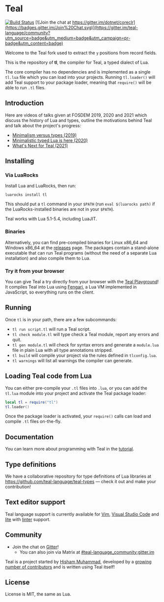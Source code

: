 
Teal
====

[![Build Status](https://travis-ci.org/teal-language/tl.svg?branch=master)](https://travis-ci.org/teal-language/tl)
[![Join the chat at https://gitter.im/dotnet/coreclr](https://badges.gitter.im/Join%20Chat.svg)](https://gitter.im/teal-language/community?utm_source=badge&utm_medium=badge&utm_campaign=pr-badge&utm_content=badge)

Welcome to the Teal fork used to extract the `y` positions from record fields.

This is the repository of **tl**, the compiler for Teal, a typed dialect of Lua.

The core compiler has no dependencies and is implemented as a single `tl.lua`
file which you can load into your projects. Running `tl.loader()` will add
Teal support to your package loader, meaning that `require()` will be able to
run `.tl` files.

## Introduction

Here are videos of talks given at FOSDEM 2019, 2020 and 2021 which discuss the
history of Lua and types, outline the motivations behind Teal and talk about
the project's progress:

* [Minimalism versus types (2019)](https://www.youtube.com/watch?v=OPyBQRndLUk)
* [Minimalistic typed Lua is here (2020)](https://www.youtube.com/watch?v=HfnjUCRzRKU)
* [What's Next for Teal (2021)](https://www.youtube.com/watch?v=OqXbnaDR8QY)

## Installing

### Via LuaRocks

Install Lua and LuaRocks, then run:

```
luarocks install tl
```

This should put a `tl` command in your `$PATH` (run `eval $(luarocks path)` if
the LuaRocks-installed binaries are not in your `$PATH`).

Teal works with Lua 5.1-5.4, including LuaJIT.

### Binaries

Alternatively, you can find pre-compiled binaries for Linux x86_64 and Windows
x86_64 at the [releases](https://github.com/teal-language/tl/releases) page.
The packages contain a stand-alone executable that can run Teal programs
(without the need of a separate Lua installation) and also compile them to Lua.

### Try it from your browser

You can give Teal a try directly from your browser with the [Teal
Playground](https://teal-playground.netlify.app/)! It compiles Teal into Lua using
[Fengari](https://github.com/fengari-lua/fengari), a Lua VM implemented in
JavaScript, so everything runs on the client.

## Running

Once `tl` is in your path, there are a few subcommands:

* `tl run script.tl` will run a Teal script.
* `tl check module.tl` will type check a Teal module, report any errors and
  quit.
* `tl gen module.tl` will check for syntax errors and
  generate a `module.lua` file in plain Lua with all type annotations
  stripped.
* `tl build` will compile your project via the rules defined in `tlconfig.lua`.
* `tl warnings` will list all warnings the compiler can generate.

## Loading Teal code from Lua

You can either pre-compile your `.tl` files into `.lua`, or you can add
the `tl.lua` module into your project and activate the Teal package loader:

```lua
local tl = require("tl")
tl.loader()
```

Once the package loader is activated, your `require()` calls can load and
compile `.tl` files on-the-fly.

## Documentation

You can learn more about programming with Teal in the [tutorial](docs/tutorial.md).

## Type definitions

We have a collaborative repository for type definitions of Lua libraries
at https://github.com/teal-language/teal-types — check it out and make your
contribution!

## Text editor support

Teal language support is currently available for [Vim](https://github.com/teal-language/vim-teal), [Visual Studio Code](https://github.com/teal-language/vscode-teal) and [lite](https://github.com/rxi/lite-plugins/blob/master/plugins/language_teal.lua) with [linter](https://github.com/drmargarido/linters/blob/master/linter_teal.lua) support.

## Community

* Join the chat on [Gitter](https://gitter.im/teal-language/community)!
  * You can also join via Matrix at [#teal-language_community:gitter.im](https://matrix.to/#/#teal-language_community:gitter.im)

Teal is a project started by [Hisham Muhammad](https://hisham.hm),
developed by a [growing number of contributors](https://github.com/teal-language/tl/graphs/contributors)
and is written using Teal itself!

## License

License is MIT, the same as Lua.
